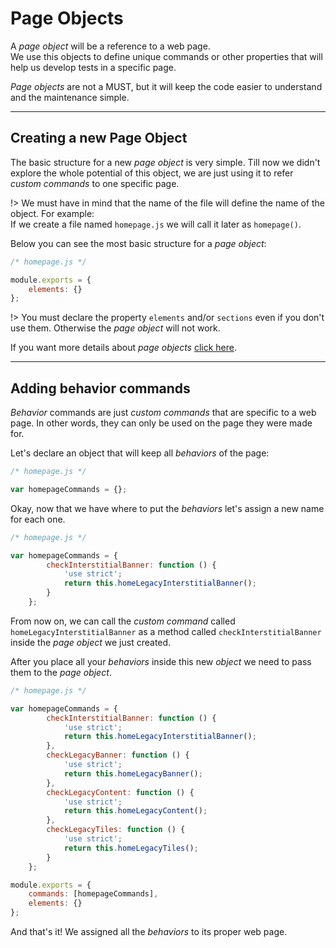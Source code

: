 # Page Objects
A *page object* will be a reference to a web page.<br>
We use this objects to define unique commands or other properties that
will help us develop tests in a specific page.

*Page objects* are not a MUST, but it will keep the code easier to
understand and the maintenance simple.

---

## Creating a new Page Object
The basic structure for a new *page object* is very simple. Till now we
didn't explore the whole potential of this object, we are just using it
to refer *custom commands* to one specific page.

!> We must have in mind that the name of the file will define the name
of the object. For example:<br>
If we create a file named `homepage.js` we will call it later as
`homepage()`.

Below you can see the most basic structure for a *page object*:

```javascript
/* homepage.js */

module.exports = {
    elements: {}
};
```

!> You must declare the property `elements` and/or `sections` even
if you don't use them. Otherwise the *page object* will not work.

If you want more details about *page objects*
[click here](http://nightwatchjs.org/guide#page-objects).

---

## Adding behavior commands
*Behavior* commands are just *custom commands* that are specific to a
web page. In other words, they can only be used on the page they were
made for.

Let's declare an object that will keep all *behaviors* of the page:

```javascript
/* homepage.js */

var homepageCommands = {};
```

Okay, now that we have where to put the *behaviors* let's assign a new
name for each one.

```javascript
/* homepage.js */

var homepageCommands = {
        checkInterstitialBanner: function () {
            'use strict';
            return this.homeLegacyInterstitialBanner();
        }
    };
```

From now on, we can call the *custom command* called
`homeLegacyInterstitialBanner` as a method called
`checkInterstitialBanner` inside the *page object* we just created.

After you place all your *behaviors* inside this new *object* we need
to pass them to the *page object*.

```javascript
/* homepage.js */

var homepageCommands = {
        checkInterstitialBanner: function () {
            'use strict';
            return this.homeLegacyInterstitialBanner();
        },
        checkLegacyBanner: function () {
            'use strict';
            return this.homeLegacyBanner();
        },
        checkLegacyContent: function () {
            'use strict';
            return this.homeLegacyContent();
        },
        checkLegacyTiles: function () {
            'use strict';
            return this.homeLegacyTiles();
        }
    };

module.exports = {
    commands: [homepageCommands],
    elements: {}
};
```

And that's it! We assigned all the *behaviors* to its proper web page.